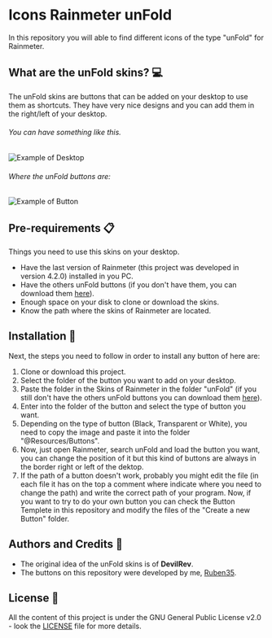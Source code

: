 # Icons Rainmeter unFold
In this repository you will able to find different icons of the type "unFold" for Rainmeter.
## What are the unFold skins? :computer:
The unFold skins are buttons that can be added on your desktop to use them as shortcuts.
They have very nice designs and you can add them in the right/left of your desktop.
###### You can have something like this.
![Example of Desktop](https://user-images.githubusercontent.com/30848819/50526747-ca391480-0aa9-11e9-832c-b93dbca7e8d7.jpg)
###### Where the unFold buttons are:
![Example of Button](https://user-images.githubusercontent.com/30848819/50526744-bdb4bc00-0aa9-11e9-8cbb-c4e4d81813f8.jpg)
## Pre-requirements :clipboard:
Things you need to use this skins on your desktop.
* Have the last version of Rainmeter (this project was developed in version 4.2.0) installed in you PC.
* Have the others unFold buttons (if you don't have them, you can download them [here](https://www.deviantart.com/devilrev/art/unFold-A-Launcher-618503449)).
* Enough space on your disk to clone or download the skins.
* Know the path where the skins of Rainmeter are located.
## Installation :wrench:
Next, the steps you need to follow in order to install any button of here are:
1. Clone or download this project.
2. Select the folder of the button you want to add on your desktop.
3. Paste the folder in the Skins of Rainmeter in the folder "unFold" (if you still don't have the others unFold buttons you can download them [here](https://www.deviantart.com/devilrev/art/unFold-A-Launcher-618503449)).
4. Enter into the folder of the button and select the type of button you want.
5. Depending on the type of button (Black, Transparent or White), you need to copy the image and paste it into the folder "@Resources/Buttons".
6. Now, just open Rainmeter, search unFold and load the button you want, you can change the position of it but this kind of buttons are always in the border right or left of the dektop.
7. If the path of a button doesn't work, probably you might edit the file (in each file it has on the top a comment where indicate where you need to change the path) and write the correct path of your program.
Now, if you want to try to do your own button you can check the Button Templete in this repository and modify the files of the "Create a new Button" folder.
## Authors and Credits :book:
* The original idea of the unFold skins is of **DevilRev**.
* The buttons on this repository were developed by me, [Ruben35](https://github.com/Ruben35).
## License :page_with_curl:
All the content of this project is under the GNU General Public License v2.0 - look the [LICENSE](https://github.com/Ruben35/Icons-unFold-Rainmeter/blob/master/LICENSE) file for more details.
